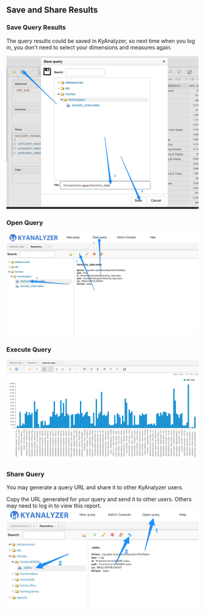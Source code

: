 ## Save and Share Results

### Save Query Results

The query results could be saved in KyAnalyzer, so next time when you log in, you don't need to select your dimensions and measures again.

![Save Query](images/save_query.png)

### Open Query
![Open Query](images/open_query.png)

### Execute Query
![Execute Query](images/execute_query.png)

### Share Query
You may generate a query URL and share it to other KyAnalyzer users.

Copy the URL generated for your query and send it to other users. Others may need to log in to view this report.
![Share Query](images/share_query.png)



